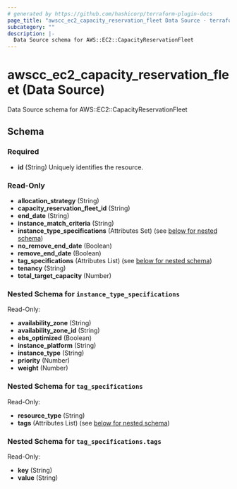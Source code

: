 ```yaml
---
# generated by https://github.com/hashicorp/terraform-plugin-docs
page_title: "awscc_ec2_capacity_reservation_fleet Data Source - terraform-provider-awscc"
subcategory: ""
description: |-
  Data Source schema for AWS::EC2::CapacityReservationFleet
---
```


# awscc_ec2_capacity_reservation_fleet (Data Source)

Data Source schema for AWS::EC2::CapacityReservationFleet



<!-- schema generated by tfplugindocs -->
## Schema

### Required

- **id** (String) Uniquely identifies the resource.

### Read-Only

- **allocation_strategy** (String)
- **capacity_reservation_fleet_id** (String)
- **end_date** (String)
- **instance_match_criteria** (String)
- **instance_type_specifications** (Attributes Set) (see [below for nested schema](#nestedatt--instance_type_specifications))
- **no_remove_end_date** (Boolean)
- **remove_end_date** (Boolean)
- **tag_specifications** (Attributes List) (see [below for nested schema](#nestedatt--tag_specifications))
- **tenancy** (String)
- **total_target_capacity** (Number)

<a id="nestedatt--instance_type_specifications"></a>
### Nested Schema for `instance_type_specifications`

Read-Only:

- **availability_zone** (String)
- **availability_zone_id** (String)
- **ebs_optimized** (Boolean)
- **instance_platform** (String)
- **instance_type** (String)
- **priority** (Number)
- **weight** (Number)


<a id="nestedatt--tag_specifications"></a>
### Nested Schema for `tag_specifications`

Read-Only:

- **resource_type** (String)
- **tags** (Attributes List) (see [below for nested schema](#nestedatt--tag_specifications--tags))

<a id="nestedatt--tag_specifications--tags"></a>
### Nested Schema for `tag_specifications.tags`

Read-Only:

- **key** (String)
- **value** (String)


